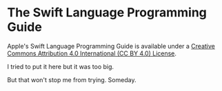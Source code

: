 # The Swift Language Programming Guide

Apple's Swift Language Programming Guide is available under a [Creative Commons Attribution 4.0 International (CC BY 4.0) License](https://creativecommons.org/licenses/by/4.0/).

I tried to put it here but it was too big.&#x20;

But that won't stop me from trying. Someday.

